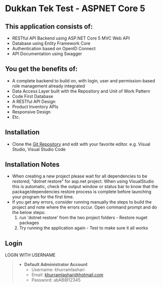 # Dukkan Tek Test - ASPNET Core 5

  

## This application consists of:

 
*   RESTful API Backend using ASP.NET Core 5 MVC Web API
*   Database using Entity Framework Core
*   Authentication based on OpenID Connect
*   API Documentation using Swagger


## You get the benefits of:

*   A complete backend to build on, with login, user and permission-based role management already integrated
*   Data Access Layer built with the Repository and Unit of Work Pattern
*   Code First Database
*   A RESTful API Design
*   Product Inventory APIs
*   Responsive Design
*   Etc.


## Installation

*    Clone the [Git Repository](https://github.com/khurramlashari/DukkanTekTest.git) and edit with your favorite editor. e.g. Visual Studio, Visual Studio Code



## Installation Notes

*   When creating a new project please wait for all dependencies to be restored; "dotnet restore" for asp.net project.
    When using VisualStudio this is automatic, check the output window or status bar to know that the package/dependencies restore process is complete before launching your program for the first time.
*   If you get any errors, consider running manually the steps to build the project and note where the errors occur.
    Open command prompt and do the below steps:  
    1. run 'dotnet restore' from the two project folders - Restore nuget packages	  
	  2. Try running the application again - Test to make sure it all works
 

## Login

LOGIN WITH USERNAME 
> * **Default Administrator Account**
>   * Username: khurramlashari
>   * Email:    khurramlashari@hotmail.com
>   * Password: abAB@12345
>  


